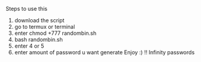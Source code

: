 



Steps to use this 

1) download the script 
2) go to termux or terminal
3) enter chmod +777 randombin.sh
4) bash randombin.sh
5) enter 4 or 5
6) enter amount of password u want generate 
 Enjoy :) !! Infinity passwords


